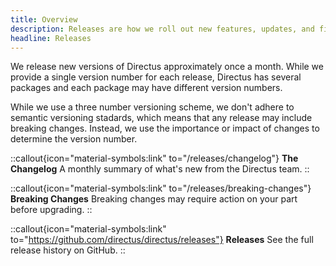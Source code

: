 ```yaml
---
title: Overview
description: Releases are how we roll out new features, updates, and fixes to Directus.
headline: Releases
---
```


We release new versions of Directus approximately once a month. While we provide a single version number for each release, Directus has several packages and each package may have different version numbers.

While we use a three number versioning scheme, we don't adhere to semantic versioning stadards, which means that any release may include breaking changes. Instead, we use the importance or impact of changes to determine the version number.

::callout{icon="material-symbols:link" to="/releases/changelog"}
**The Changelog**
A monthly summary of what's new from the Directus team.
::

::callout{icon="material-symbols:link" to="/releases/breaking-changes"}
**Breaking Changes**
Breaking changes may require action on your part before upgrading.
::

::callout{icon="material-symbols:link" to="https://github.com/directus/directus/releases"}
**Releases**
See the full release history on GitHub.
::
